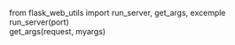 from flask_web_utils import run_server, get_args, excemple   
run_server(port)  
get_args(request, myargs)  